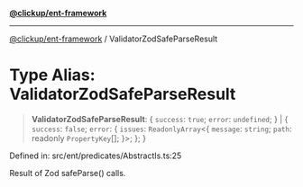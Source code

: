 [**@clickup/ent-framework**](../README.md)

***

[@clickup/ent-framework](../globals.md) / ValidatorZodSafeParseResult

# Type Alias: ValidatorZodSafeParseResult

> **ValidatorZodSafeParseResult**: \{ `success`: `true`; `error`: `undefined`; \} \| \{ `success`: `false`; `error`: \{ `issues`: `ReadonlyArray`\<\{ `message`: `string`; `path`: readonly `PropertyKey`[]; \}\>; \}; \}

Defined in: src/ent/predicates/AbstractIs.ts:25

Result of Zod safeParse() calls.
